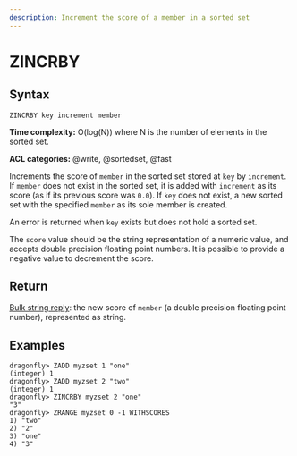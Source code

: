 ```yaml
---
description: Increment the score of a member in a sorted set
---
```


# ZINCRBY

## Syntax

    ZINCRBY key increment member

**Time complexity:** O(log(N)) where N is the number of elements in the sorted set.

**ACL categories:** @write, @sortedset, @fast

Increments the score of `member` in the sorted set stored at `key` by
`increment`.
If `member` does not exist in the sorted set, it is added with `increment` as
its score (as if its previous score was `0.0`).
If `key` does not exist, a new sorted set with the specified `member` as its
sole member is created.

An error is returned when `key` exists but does not hold a sorted set.

The `score` value should be the string representation of a numeric value, and
accepts double precision floating point numbers.
It is possible to provide a negative value to decrement the score.

## Return

[Bulk string reply](https://redis.io/docs/reference/protocol-spec#resp-bulk-strings): the new score of `member` (a double precision floating point
number), represented as string.

## Examples

```shell
dragonfly> ZADD myzset 1 "one"
(integer) 1
dragonfly> ZADD myzset 2 "two"
(integer) 1
dragonfly> ZINCRBY myzset 2 "one"
"3"
dragonfly> ZRANGE myzset 0 -1 WITHSCORES
1) "two"
2) "2"
3) "one"
4) "3"
```
